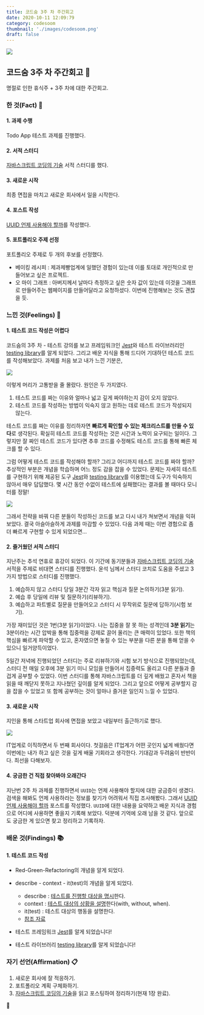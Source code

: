 ```yaml
---
title: 코드숨 3주 차 주간회고
date: 2020-10-11 12:09:79
category: codesoom
thumbnail: './images/codesoom.png'
draft: false
---
```


![](./images/codesoom.png)

## 코드숨 3주 차 주간회고 🚀

명절로 인한 휴식주 + 3주 차에 대한 주간회고.

### 한 것(Fact) 🔧

#### 1. 과제 수행

Todo App 테스트 과제를 진행했다.

#### 2. 서적 스터디

[자바스크립트 코딩의 기술](http://www.yes24.com/Product/Goods/85019231) 서적 스터디를 했다.

#### 3. 새로운 시작

최종 면접을 마치고 새로운 회사에서 일을 시작한다.

#### 4. 포스트 작성

[UUID 언제 사용해야 할까](https://davidyang2149.dev/front-end/uuid-%EC%96%B8%EC%A0%9C-%EC%82%AC%EC%9A%A9%ED%95%B4%EC%95%BC-%ED%95%A0%EA%B9%8C/)를 작성했다.

#### 5. 포트폴리오 주제 선정

포트폴리오 주제로 두 개의 후보를 선정했다.

- 베이킹 레시피 : 제과제빵업계에 일했던 경험이 있는데 이를 토대로 개인적으로 만들어보고 싶은 프로젝트.
- 오 마이 그래프 : 아버지께서 날마다 측정하고 싶은 숫자 값이 있는데 이것을 그래프로 만들어주는 웹페이지를 만들어달라고 요청하셨다. 이번에 진행해보는 것도 괜찮을 듯.

### 느낀 것(Feelings) 🙏

#### 1. 테스트 코드 작성은 어렵다

코드숨의 3주 차 - 테스트 강의를 보고 프레임워크인 [Jest](https://jestjs.io/)와 테스트 라이브러리인 [testing library](https://testing-library.com/)를 알게 되었다.
그리고 배운 지식을 통해 드디어 기대하던 테스트 코드를 작성해보았다.
과제를 처음 보고 내가 느낀 기분은,

![](../images/are-you-ok.jpg)

이렇게 머리가 고통받을 줄 몰랐다.
원인은 두 가지였다.

1. 테스트 코드를 짜는 이유와 얼마나 넓고 깊게 짜야하는지 감이 오지 않았다.
2. 테스트 코드를 작성하는 방법이 익숙지 않고 원하는 데로 테스트 코드가 작성되지 않는다.

테스트 코드를 짜는 이유를 정리하자면 **빠르게 확인할 수 있는 체크리스트를 만들 수 있다**로 생각된다.
확실히 테스트 코드를 작성하는 것은 시간과 노력이 요구되는 일이다.
그렇지만 잘 짜인 테스트 코드가 있다면 추후 코드를 수정해도 테스트 코드를 통해 빠른 체크를 할 수 있다.

그럼 어떻게 테스트 코드를 작성해야 할까? 그리고 어디까지 테스트 코드를 짜야 할까?
추상적인 부분은 개념을 학습하며 어느 정도 감을 잡을 수 있었다.
문제는 자세히 테스트를 구현하기 위해 제공된 도구 [Jest](https://jestjs.io/)와 [testing library](https://testing-library.com/)를 이용했는데 도구가 익숙하지 않아서 매우 답답했다.
몇 시간 동안 수없이 테스트에 실패했다는 결과를 볼 때마다 모니터를 정말!

![](../images/blame-rock.gif)

그래서 전략을 바꿔 다른 분들이 작성하신 코드를 보고 다시 내가 쳐보면서 개념을 익혀보았다.
결국 아슬아슬하게 과제를 마감할 수 있었다.
다음 과제 때는 이번 경험으로 좀 더 빠르게 구현할 수 있게 되었으면...

#### 2. 즐거웠던 서적 스터디

지난주는 추석 연휴로 휴강이 되었다.
이 기간에 동기분들과 [자바스크립트 코딩의 기술](http://www.yes24.com/Product/Goods/85019231) 서적을 주제로 비대면 스터디를 진행했다.
윤석 님께서 스터디 코치로 도움을 주셨고 3가지 방법으로 스터디를 진행했다.

1. 예습하지 않고 스터디 당일 3분간 각자 읽고 핵심과 질문 논의하기(3분 읽기).
2. 예습 후 당일에 리뷰 및 질문하기(리뷰하기).
3. 예습하고 파트별로 질문을 만들어오고 스터디 시 무작위로 질문에 답하기(시험 보기).

가장 재미있던 것은 1번(3분 읽기)이었다.
나는 집중을 잘 못 하는 성격인데 **3분 읽기**는 3분이라는 시간 압박을 통해 집중력을 강제로 끌어 올리는 큰 매력이 있었다.
또한 책의 핵심을 빠르게 파악할 수 있고, 혼자였으면 놓칠 수 있는 부분을 다른 분을 통해 얻을 수 있으니 일거양득이었다.

5일간 저녁에 진행되었던 스터디는 주로 리뷰하기와 시험 보기 방식으로 진행되었는데, 스터디 전 매일 오후에 3분 읽기 미니 모임을 만들어서 집중력도 올리고 다른 분들과 즐겁게 공부할 수 있었다.
이번 스터디를 통해 자바스크립트를 더 깊게 배웠고 혼자서 책을 읽을 때 깨닫지 못하고 지나쳤던 깊이를 알게 되었다.
그리고 앞으로 어떻게 공부할지 감을 잡을 수 있었고 또 함께 공부하는 것이 얼마나 즐거운 일인지 느낄 수 있었다.

#### 3. 새로운 시작

지인을 통해 스타트업 회사에 면접을 보았고 내일부터 출근하기로 했다.

![](../images/enjoy-dance.gif)

IT업계로 이직하면서 두 번째 회사이다.
첫걸음은 IT업계가 어떤 곳인지 넓게 배웠다면 이번에는 내가 하고 싶은 것을 깊게 배울 기회라고 생각한다.
기대감과 두려움이 반반이다.
최선을 다해보자.

#### 4. 궁금한 건 직접 찾아봐야 오래간다

지난번 2주 차 과제를 진행하면서 `UUID`는 언제 사용해야 할지에 대한 궁금증이 생겼다.
검색을 해봐도 언제 사용하라는 정보를 찾기가 어려워서 직접 조사해봤다.
그래서 [UUID 언제 사용해야 할까](https://davidyang2149.dev/front-end/uuid-%EC%96%B8%EC%A0%9C-%EC%82%AC%EC%9A%A9%ED%95%B4%EC%95%BC-%ED%95%A0%EA%B9%8C/) 포스트를 작성했다.
`UUID`에 대한 내용을 요약하고 배운 지식과 경험으로 어디에 사용하면 좋을지 기록해 보았다.
덕분에 기억에 오래 남을 것 같다.
앞으로도 궁금한 게 있으면 찾고 정리하고 기록하자.

### 배운 것(Findings) 📚

#### 1. 테스트 코드 작성

- Red-Green-Refactoring의 개념을 알게 되었다.
- describe - context - it(test)의 개념을 알게 되었다.

  - describe : [테스트를 진행할 대상을 명시](https://www.betterspecs.org/#describe)한다.
  - context : [테스트 대상의 상황을 설명](https://www.betterspecs.org/#contexts)한다(with, without, when).
  - it(test) : 테스트 대상의 행동을 설명한다.
  - [참조 자료](https://johngrib.github.io/wiki/junit5-nested/)

- 테스트 프레임워크 [Jest](https://jestjs.io/)를 알게 되었습니다!
- 테스트 라이브러리 [testing library](https://testing-library.com/)를 알게 되었습니다!

### 자기 선언(Affirmation) 📋

1. 새로운 회사에 잘 적응하기.
2. 포트폴리오 계획 구체화하기.
3. [자바스크립트 코딩의 기술](http://www.yes24.com/Product/Goods/85019231)을 읽고 포스팅하여 정리하기(현재 1장 완료).

👋
